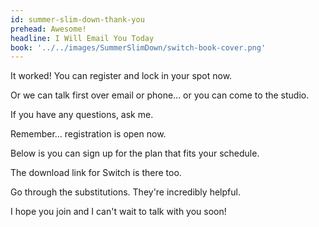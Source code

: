 ```yaml
---
id: summer-slim-down-thank-you
prehead: Awesome!
headline: I Will Email You Today
book: '../../images/SummerSlimDown/switch-book-cover.png'
---
```


It worked! You can register and lock in your spot now.

Or we can talk first over email or phone... or you can come to the studio.

If you have any questions, ask me.

Remember... registration is open now.

Below is you can sign up for the plan that fits your schedule.

The download link for Switch is there too.

Go through the substitutions. They're incredibly helpful.

I hope you join and I can't wait to talk with you soon!
